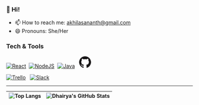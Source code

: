 <!--
**akhilasananth/akhilasananth** is a ✨ _special_ ✨ repository because its `README.md` (this file) appears on your GitHub profile.
-->

### 👋 Hi! 

- 📫 How to reach me: akhilasananth@gmail.com
- 😄 Pronouns: She/Her

### Tech & Tools

[<img alt="React" title="React" height="32px" src="https://upload.wikimedia.org/wikipedia/commons/thumb/a/a7/React-icon.svg/220px-React-icon.svg.png" />]()&nbsp;
[<img alt="NodeJS" title="NodeJS" height="32px" src="https://upload.wikimedia.org/wikipedia/commons/thumb/d/d9/Node.js_logo.svg/220px-Node.js_logo.svg.png" />]()&nbsp;
[<img alt="Java" title="Java" height="32px" src="https://upload.wikimedia.org/wikipedia/en/thumb/3/30/Java_programming_language_logo.svg/121px-Java_programming_language_logo.svg.png" />]()&nbsp;&nbsp;
[<img alt="GitHub" title="GitHub" height="32px" src="https://raw.githubusercontent.com/github/explore/78df643247d429f6cc873026c0622819ad797942/topics/github/github.png" />]()&nbsp;&nbsp;
<br/>

[<img alt="Trello" title="Trello" height="32px" src="https://upload.wikimedia.org/wikipedia/en/thumb/8/8c/Trello_logo.svg/1920px-Trello_logo.svg.png" />]()&nbsp;&nbsp;
[<img alt="Slack" title="Slack" height="32px" src="https://upload.wikimedia.org/wikipedia/commons/thumb/b/b9/Slack_Technologies_Logo.svg/498px-Slack_Technologies_Logo.svg.png?20190329191645" />]()&nbsp;

---

![Top Langs](https://github-readme-stats.vercel.app/api/top-langs/?username=akhilasananth&theme=tokyonight) | ![Dhairya's GitHub Stats](https://github-readme-stats.vercel.app/api?username=akhilasananth&show_icons=true&include_all_commits=true&theme=ocean_dark&border_color=6b03fc)
| ------------- | ------------- |

